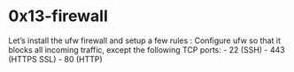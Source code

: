 # 0x13-firewall
Let’s install the ufw firewall and setup a few rules :
Configure ufw so that it blocks all incoming traffic, except the following TCP ports:
    - 22 (SSH)
    - 443 (HTTPS SSL)
    - 80 (HTTP)